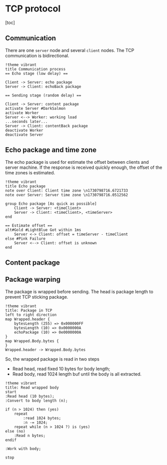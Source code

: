 # TCP protocol

[toc]

## Communication

There are one `server` node and several `client` nodes.
The TCP communication is bidirectional.

```plantuml
!theme vibrant
title Communication process
== Echo stage (low delay) ==

Client -> Server: echo package
Server -> Client: echoBack package

== Sending stage (random delay) ==

Client -> Server: content package
activate Server #DarkSalmon
activate Worker 
Server <--> Worker: working load
...seconds later...
Server -> Client: contentBack package
deactivate Worker
deactivate Server
```

## Echo package and time zone

The echo package is used for estimate the offset between clients and server machine.
If the response is received quickly enough, the offset of the time zones is estimated.

```plantuml
!theme vibrant
title Echo package
note over Client: Client time zone \n1730798716.6721733
note over Server: Server time zone \n1730798716.0512562

group Echo package [As quick as possible]
    Client -> Server: <timeClient>
    Server -> Client: <timeClient>, <timeServer>
end

== Estimate offset ==
alt#Gold #LightBlue Got within 1ms
    Server <-> Client: offset = timeServer - timeClient
else #Pink Failure
    Server <--> Client: offset is unknown
end
```

## Content package

## Package warping

The package is wrapped before sending.
The head is package length to prevent TCP sticking package.

```plantuml
!theme vibrant
title: Package in TCP
left to right direction
map Wrapped.header {
    bytesLength (255) => 0x000000FF
    bytesLength (10) => 0x0000000A
    echoPackage (10) => 0e0000000A
}
map Wrapped.Body.bytes {
}
Wrapped.header -> Wrapped.Body.bytes
```

So, the wrapped package is read in two steps

- Read head, read fixed 10 bytes for body length;
- Read body, read 1024 length buf until the body is all extracted.

```plantuml
!theme vibrant
title: Read wrapped body
start
:Read head (10 bytes);
:Convert to body length (n);

if (n > 1024) then (yes)
    repeat 
        :read 1024 bytes;
        :n -= 1024;
    repeat while (n > 1024 ?) is (yes)
else (no)
    :Read n bytes;
endif

:Work with body;

stop

```
